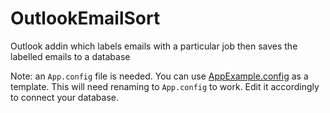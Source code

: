 # OutlookEmailSort
Outlook addin which labels emails with a particular job then saves the labelled emails to a database

Note: an `App.config` file is needed. You can use [AppExample.config](EmailToJobDB/AppExample.config) as a template.
This will need renaming to `App.config` to work. Edit it accordingly to connect your database.